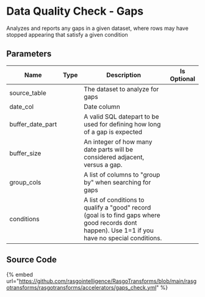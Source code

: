 # Data Quality Check - Gaps

Analyzes and reports any gaps in a given dataset, where rows may have stopped appearing that satisfy a given condition

## Parameters

|       Name       | Type |                                                                    Description                                                                    | Is Optional |
| ---------------- | ---- | ------------------------------------------------------------------------------------------------------------------------------------------------- | ----------- |
| source_table     |      | The dataset to analyze for gaps                                                                                                                   |             |
| date_col         |      | Date column                                                                                                                                       |             |
| buffer_date_part |      | A valid SQL datepart to be used for defining how long of a gap is expected                                                                        |             |
| buffer_size      |      | An integer of how many date parts will be considered adjacent, versus a gap.                                                                      |             |
| group_cols       |      | A list of columns to "group by" when searching for gaps                                                                                           |             |
| conditions       |      | A list of conditions to qualify a "good" record (goal is to find gaps where good records dont happen). Use 1=1 if you have no special conditions. |             |


## Source Code

{% embed url="https://github.com/rasgointelligence/RasgoTransforms/blob/main/rasgotransforms/rasgotransforms/accelerators/gaps_check.yml" %}